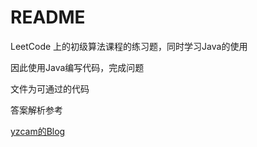 # README

LeetCode 上的初级算法课程的练习题，同时学习Java的使用

因此使用Java编写代码，完成问题

文件为可通过的代码

答案解析参考

[yzcam的Blog](https://www.yzcam.top/2021/10/14/leetcode-chu-ji-suan-fa/)